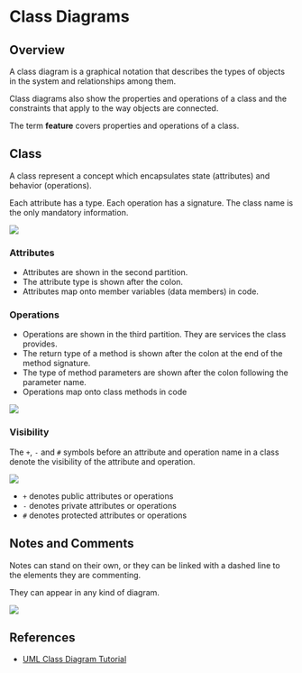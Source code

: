# Class Diagrams

## Overview
A class diagram is a graphical notation that describes the types of objects in the system and relationships among them.

Class diagrams also show the properties and operations of a class and the constraints that apply to the way objects are connected.

The term **feature** covers properties and operations of a class.

## Class

A class represent a concept which encapsulates state (attributes) and behavior (operations).

Each attribute has a type. Each operation has a signature. The class name is the only mandatory information.

![](https://cdn-images.visual-paradigm.com/guide/uml/uml-class-diagram-tutorial/02-class-notation.png)

### Attributes

- Attributes are shown in the second partition.
- The attribute type is shown after the colon.
- Attributes map onto member variables (data members) in code.


### Operations

- Operations are shown in the third partition. They are services the class provides.
- The return type of a method is shown after the colon at the end of the method signature.
- The type of method parameters are shown after the colon following the parameter name.
- Operations map onto class methods in code

![](https://cdn-images.visual-paradigm.com/guide/uml/uml-class-diagram-tutorial/03-class-notation-with-examples.png)


### Visibility

The `+`, `-` and `#` symbols before an attribute and operation name in a class denote the visibility of the attribute and operation.

![](https://cdn-images.visual-paradigm.com/guide/uml/uml-class-diagram-tutorial/04-class-attributes-with-different-visibility.png)

- `+` denotes public attributes or operations
- `-` denotes private attributes or operations
- `#` denotes protected attributes or operations


## Notes and Comments

Notes can stand on their own, or they can be linked with a dashed line to the elements they are commenting.

They can appear in any kind of diagram.

![](https://i.sstatic.net/Jv9UO.png)

## References

- [UML Class Diagram Tutorial](https://www.visual-paradigm.com/guide/uml-unified-modeling-language/uml-class-diagram-tutorial/)
